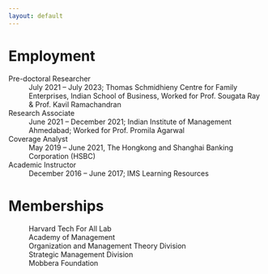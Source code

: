 ```yaml
---
layout: default
---
```


# Employment

<dl>
   <dt>Pre-doctoral Researcher</dt>
      <dd>July 2021 – July 2023; Thomas Schmidhieny Centre for Family Enterprises, Indian School of Business, Worked for Prof. Sougata Ray & Prof. Kavil Ramachandran </dd>
   <dt>Research Associate</dt>
      <dd>June 2021 – December 2021; Indian Institute of Management Ahmedabad; Worked for Prof. Promila Agarwal </dd>
   <dt>Coverage Analyst</dt>
      <dd>May 2019 – June 2021, The Hongkong and Shanghai Banking Corporation (HSBC) </dd>
   <dt>Academic Instructor</dt>
      <dd>December 2016 – June 2017; IMS Learning Resources </dd>
</dl>

# Memberships

<dl>
      <dd>Harvard Tech For All Lab</dd>
      <dd>Academy of Management</dd>
      <dd>Organization and Management Theory Division</dd>
      <dd>Strategic Management Division</dd>
      <dd>Mobbera Foundation</dd>
</dl>

